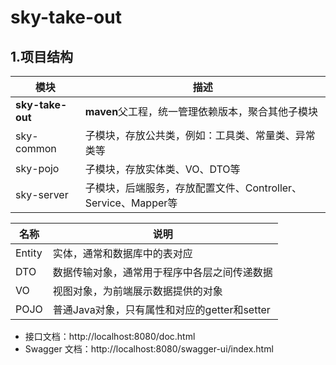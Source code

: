# sky-take-out

## 1.项目结构

| 模块             | 描述                                                         |
| ---------------- | ------------------------------------------------------------ |
| **sky-take-out** | **maven**父工程，统一管理依赖版本，聚合其他子模块            |
| sky-common       | 子模块，存放公共类，例如：工具类、常量类、异常类等           |
| sky-pojo         | 子模块，存放实体类、VO、DTO等                                |
| sky-server       | 子模块，后端服务，存放配置文件、Controller、Service、Mapper等 |



| **名称** | **说明**                                     |
| -------- | -------------------------------------------- |
| Entity   | 实体，通常和数据库中的表对应                 |
| DTO      | 数据传输对象，通常用于程序中各层之间传递数据 |
| VO       | 视图对象，为前端展示数据提供的对象           |
| POJO     | 普通Java对象，只有属性和对应的getter和setter |

- 接口文档：http://localhost:8080/doc.html
- Swagger 文档：http://localhost:8080/swagger-ui/index.html